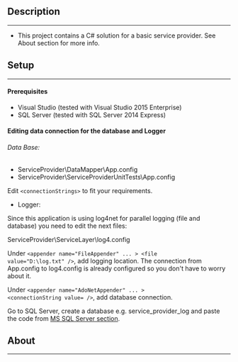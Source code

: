 ## Description
--------------
* This project contains a C# solution for a basic service provider. See About section for more info.

## Setup
--------
#### Prerequisites
* Visual Studio (tested with Visual Studio 2015 Enterprise)
* SQL Server (tested with SQL Server 2014 Express)

#### Editing data connection for the database and Logger
###### Data Base:
* ServiceProvider\DataMapper\App.config
* ServiceProvider\ServiceProviderUnitTests\App.config

Edit <code>&lt;connectionStrings&gt;</code> to fit your requirements.

* Logger:

Since this application is using log4net for parallel logging (file and database) you need to edit the next files:

ServiceProvider\ServiceLayer\log4.config

Under <code>&lt;appender name="FileAppender" ... &gt; &lt;file value="D:\\log.txt" /&gt;</code>, add logging location. The connection from App.config to log4.config is already configured so you don't have to worry about it.

Under <code>&lt;appender name="AdoNetAppender" ... &gt; &lt;connectionString value= /&gt;</code>, add database connection.

Go to SQL Server, create a database e.g. service_provider_log and paste the code from [MS SQL Server section](https://logging.apache.org/log4net/release/config-examples.html). 

## About
--------
